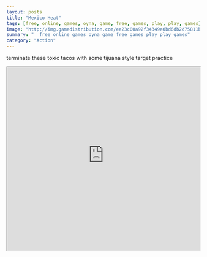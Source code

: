 ```yaml
---
layout: posts
title: "Mexico Heat"
tags: [free, online, games, oyna, game, free, games, play, play, games]
image: "http://img.gamedistribution.com/ee23c00a92f34349a0bd6db2d75811b6.jpg"
summary: "  free online games oyna game free games play play games"
category: "Action"
---
```


terminate these toxic tacos with some tijuana style target practice

<iframe width="100%" height="480px;" src="http://flash.gamedistribution.com?game=ee23c00a92f34349a0bd6db2d75811b6"></iframe>
